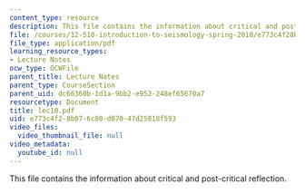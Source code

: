 ```yaml
---
content_type: resource
description: This file contains the information about critical and post-critical reflection.
file: /courses/12-510-introduction-to-seismology-spring-2010/e773c4f28b076c80d07047d25018f593_lec10.pdf
file_type: application/pdf
learning_resource_types:
- Lecture Notes
ocw_type: OCWFile
parent_title: Lecture Notes
parent_type: CourseSection
parent_uid: dc66360b-1d1a-9bb2-e952-248ef65670a7
resourcetype: Document
title: lec10.pdf
uid: e773c4f2-8b07-6c80-d070-47d25018f593
video_files:
  video_thumbnail_file: null
video_metadata:
  youtube_id: null
---
```

This file contains the information about critical and post-critical reflection.

